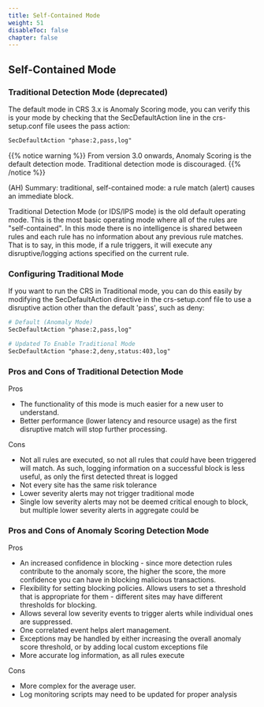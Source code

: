 ```yaml
---
title: Self-Contained Mode
weight: 51
disableToc: false
chapter: false
---
```


## Self-Contained Mode

### Traditional Detection Mode (deprecated)

The default mode in CRS 3.x is Anomaly Scoring mode, you can verify this
is your mode by checking that the SecDefaultAction line in the
crs-setup.conf file usees the pass action:

```apache
SecDefaultAction "phase:2,pass,log"
```

{{% notice warning %}}
From version 3.0 onwards, Anomaly Scoring is the default detection mode. Traditional detection mode is discouraged.
{{% /notice %}}

(AH) Summary: traditional, self-contained mode: a rule match (alert) causes an immediate block.

Traditional Detection Mode (or IDS/IPS mode) is the old default
operating mode. This is the most basic operating mode where all of the
rules are "self-contained". In this mode there is no intelligence is
shared between rules and each rule has no information about any previous
rule matches. That is to say, in this mode, if a rule triggers, it will
execute any disruptive/logging actions specified on the current rule.

### Configuring Traditional Mode

If you want to run the CRS in Traditional mode, you can do this easily
by modifying the SecDefaultAction directive in the crs-setup.conf file
to use a disruptive action other than the default \'pass\', such as
deny:

```apache
# Default (Anomaly Mode)
SecDefaultAction "phase:2,pass,log"
```

```apache
# Updated To Enable Traditional Mode
SecDefaultAction "phase:2,deny,status:403,log"
```

### Pros and Cons of Traditional Detection Mode

Pros

- The functionality of this mode is much easier for a new user to
  understand.
- Better performance (lower latency and resource usage) as the first disruptive
  match will stop further processing.

Cons

- Not all rules are executed, so not all rules that *could* have been
  triggered will match. As such, logging information on a successful
  block is less useful, as only the first detected threat is logged
- Not every site has the same risk tolerance
- Lower severity alerts may not trigger traditional mode
- Single low severity alerts may not be deemed critical enough to
  block, but multiple lower severity alerts in aggregate could be

### Pros and Cons of Anomaly Scoring Detection Mode

Pros
- An increased confidence in blocking - since more detection rules
  contribute to the anomaly score, the higher the score, the more
  confidence you can have in blocking malicious transactions.
- Flexibility for setting blocking policies. Allows users to set a threshold that is appropriate for them -
  different sites may have different thresholds for blocking.
- Allows several low severity events to trigger alerts while
  individual ones are suppressed.
- One correlated event helps alert management.
- Exceptions may be handled by either increasing the overall anomaly
  score threshold, or by adding local custom exceptions file
- More accurate log information, as all rules execute

Cons
- More complex for the average user.
- Log monitoring scripts may need to be updated for proper analysis

